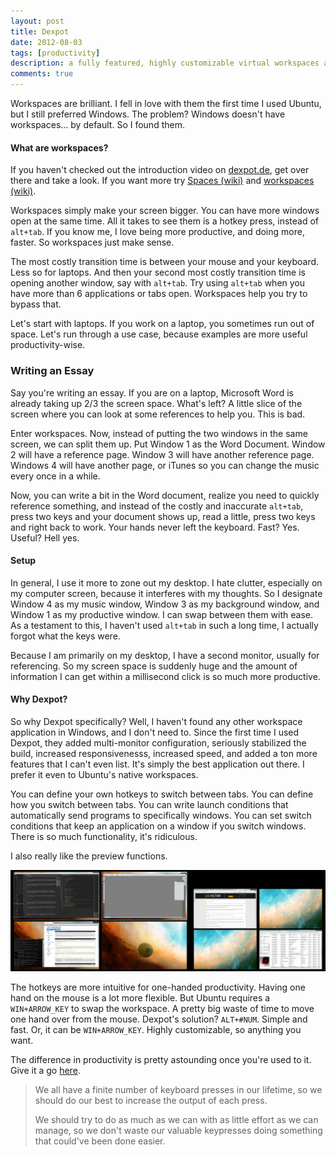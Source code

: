 ```yaml
---
layout: post
title: Dexpot
date: 2012-08-03
tags: [productivity]
description: a fully featured, highly customizable virtual workspaces application. for windows.
comments: true
---
```


<p>
  Workspaces are brilliant. I fell in love with them the first time I used Ubuntu, but I still preferred Windows. The problem? Windows doesn't have workspaces... by default. So I found them.
</p>

<p>
  <h4>What are workspaces?</h4>
</p>

<p>
  If you haven't checked out the introduction video on <a href="http://dexpot.de/">dexpot.de</a>, get over there and take a look. If you want more try <a href="http://en.wikipedia.org/wiki/Spaces_(software)">Spaces (wiki)</a> and <a href="http://en.wikipedia.org/wiki/Workspace#Graphical_interfaces">workspaces (wiki)</a>.
</p>

<p>
  Workspaces simply make your screen bigger. You can have more windows open at the same time. All it takes to see them is a hotkey press, instead of <code>alt+tab</code>. If you know me, I love being more productive, and doing more, faster. So workspaces just make sense.
</p>

<p>
  The most costly transition time is between your mouse and your keyboard. Less so for laptops. And then your second most costly transition time is opening another window, say with <code>alt+tab</code>. Try using <code>alt+tab</code> when you have more than 6 applications or tabs open. Workspaces help you try to bypass that.
</p>

<p>
  Let's start with laptops. If you work on a laptop, you sometimes run out of space. Let's run through a use case, because examples are more useful productivity-wise.
</p>

<p>
  <h3>Writing an Essay</h3>
</p>

<p>
  Say you're writing an essay. If you are on a laptop, Microsoft Word is already taking up 2/3 the screen space. What's left? A little slice of the screen where you can look at some references to help you. This is bad.
</p>

<p>
  Enter workspaces. Now, instead of putting the two windows in the same screen, we can split them up. Put Window 1 as the Word Document. Window 2 will have a reference page. Window 3 will have another reference page. Windows 4 will have another page, or iTunes so you can change the music every once in a while.
</p>

<p>
  Now, you can write a bit in the Word document, realize you need to quickly reference something, and instead of the costly and inaccurate <code>alt+tab</code>, press two keys and your document shows up, read a little, press two keys and right back to work. Your hands never left the keyboard. Fast? Yes. Useful? Hell yes.
</p>

<p>
  <h4>Setup</h4>
</p>

<p>
  In general, I use it more to zone out my desktop. I hate clutter, especially on my computer screen, because it interferes with my thoughts. So I designate Window 4 as my music window, Window 3 as my background window, and Window 1 as my productive window. I can swap between them with ease. As a testament to this, I haven't used <code>alt+tab</code> in such a long time, I actually forgot what the keys were.
</p>

<p>
  Because I am primarily on my desktop, I have a second monitor, usually for referencing. So my screen space is suddenly huge and the amount of information I can get within a millisecond click is so much more productive.
</p>

<p>
  <h4>Why Dexpot?</h4>
</p>

<p>
  So why Dexpot specifically? Well, I haven't found any other workspace application in Windows, and I don't need to. Since the first time I used Dexpot, they added multi-monitor configuration, seriously stabilized the build, increased responsivenesss, increased speed, and added a ton more features that I can't even list. It's simply the best application out there. I prefer it even to Ubuntu's native workspaces.
</p>

<p>
  You can define your own hotkeys to switch between tabs. You can define how you switch between tabs. You can write launch conditions that automatically send programs to specifically windows. You can set switch conditions that keep an application on a window if you switch windows. There is so much functionality, it's ridiculous.
</p>

<p>
  I also really like the preview functions.
</p>

<p>
    <a href="/images/dexpot1.png" title="workspace preview is pretty cool" rel="tetris" class="fancybox">
      <img src="/images/dexpot1.png" alt="workspace preview is pretty cool" class="scale-with-grid" />
    </a>
</p>

<p>
  The hotkeys are more intuitive for one-handed productivity. Having one hand on the mouse is a lot more flexible. But Ubuntu requires a <code>WIN+ARROW_KEY</code> to swap the workspace. A pretty big waste of time to move one hand over from the mouse. Dexpot's solution? <code>ALT+#NUM</code>. Simple and fast. Or, it can be <code>WIN+ARROW_KEY</code>. Highly customizable, so anything you want.
</p>

<p>
  The difference in productivity is pretty astounding once you're used to it. Give it a go <a href="http://dexpot.de/?id=download" target="_blank">here</a>.
</p>

<p>
    <blockquote>
      <p>
        We all have a finite number of keyboard presses in our lifetime, so we should do our best to increase the output of each press.
      </p>
      <p>
        We should try to do as much as we can with as little effort as we can manage, so we don't waste our valuable keypresses doing something that could've been done easier.
      </p>
    </blockquote>
</p>
